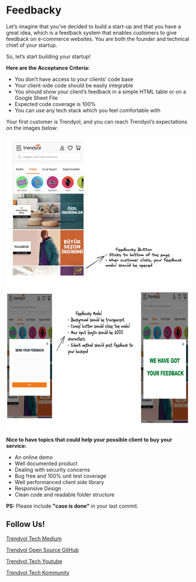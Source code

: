 # Feedbacky

Let’s imagine that you’ve decided to build a start-up and that you have a great idea, which is a feedback system that enables customers to give feedback on e-commerce websites. You are both the founder and technical chief of your startup.

So, let’s start building your startup!

**Here are the Acceptance Criteria:**

- You don’t have access to your clients’ code base
- Your client-side code should be easily integrable
- You should show your client’s feedback in a simple HTML table or on a Google Sheet File
- Expected code coverage is 100%
- You can use any tech stack which you feel comfortable with

Your first customer is Trendyol, and you can reach Trendyol’s expectations on the images below:

<img src="./assets/feedbacky1.png" width="600" height="400">

<img src="./assets/feedbacky2.png" width="600" height="400">

**Nice to have topics that could help your possible client to buy your service:**

- An online demo
- Well documented product
- Dealing with security concerns
- Bug free and 100% unit test coverage
- Well performanced client side library
- Responsive Design
- Clean code and readable folder structure

**PS:** Please include **"case is done"** in your last commit.

## Follow Us!

[Trendyol Tech Medium](https://medium.com/trendyol-tech)

[Trendyol Open Source GitHub](https://github.com/Trendyol)

[Trendyol Tech Youtube](https://www.youtube.com/channel/UCUBiayLMggBAsiYvGLzQJ5w)

[Trendyol Tech Kommunity](https://kommunity.com/@trendyol)
